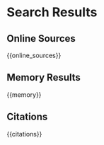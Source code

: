 # Search Results

## Online Sources
{{online_sources}}

## Memory Results
{{memory}}

## Citations
{{citations}}

